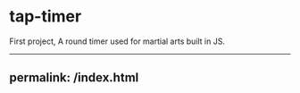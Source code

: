 # tap-timer
First project, A round timer used for martial arts built in JS.

---
permalink: /index.html
---
